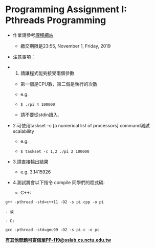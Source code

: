 # Programming Assignment I: Pthreads Programming

- 作業請參考[課程網站](https://people.cs.nctu.edu.tw/~ypyou/courses/PP-f19/)

  - 繳交期限是23:55, November 1, Friday, 2019

- 注意事項：

- 1. 請讓程式能夠接受兩個參數

    - 第一個是CPU數，第二個是執行的次數

    -  e.g.

    - ```$ ./pi 4 100000```

    - 請不要從stdin讀入.

- 2.可使用taskset -c [a numerical list of processors] command測試scalability

    - e.g. 

    - ```$ taskset -c 1,2 ./pi 2 100000```

- 3.請直接輸出結果

    - e.g. 3.1415926

- 4.測試將會以下指令 compile 同學們的程式碼:

    - C++:

```g++ -pthread -std=c++11 -O2 -s pi.cpp -o pi```

    - 或

    - C:

```gcc -pthread -std=gnu99 -O2 -s pi.c -o pi```



**有其他問題可寄信至PP-f19@sslab.cs.nctu.edu.tw**
